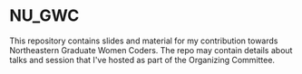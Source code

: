 # NU_GWC
This repository contains slides and material for my contribution towards Northeastern Graduate Women Coders. The repo may contain details about talks and session that I've hosted as part of the Organizing Committee.
